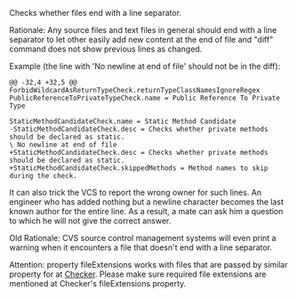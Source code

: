 Checks whether files end with a line separator.

Rationale: Any source files and text files in general should end with a
line separator to let other easily add new content at the end of file
and "diff" command does not show previous lines as changed.

Example (the line with 'No newline at end of file' should not be in the
diff):

    @@ -32,4 +32,5 @@ ForbidWildcardAsReturnTypeCheck.returnTypeClassNamesIgnoreRegex
    PublicReferenceToPrivateTypeCheck.name = Public Reference To Private Type

    StaticMethodCandidateCheck.name = Static Method Candidate
    -StaticMethodCandidateCheck.desc = Checks whether private methods should be declared as static.
    \ No newline at end of file
    +StaticMethodCandidateCheck.desc = Checks whether private methods should be declared as static.
    +StaticMethodCandidateCheck.skippedMethods = Method names to skip during the check.
            

It can also trick the VCS to report the wrong owner for such lines. An
engineer who has added nothing but a newline character becomes the last
known author for the entire line. As a result, a mate can ask him a
question to which he will not give the correct answer.

Old Rationale: CVS source control management systems will even print a
warning when it encounters a file that doesn't end with a line
separator.

Attention: property fileExtensions works with files that are passed by
similar property for at [Checker](../../config.html#Checker). Please
make sure required file extensions are mentioned at Checker's
fileExtensions property.
